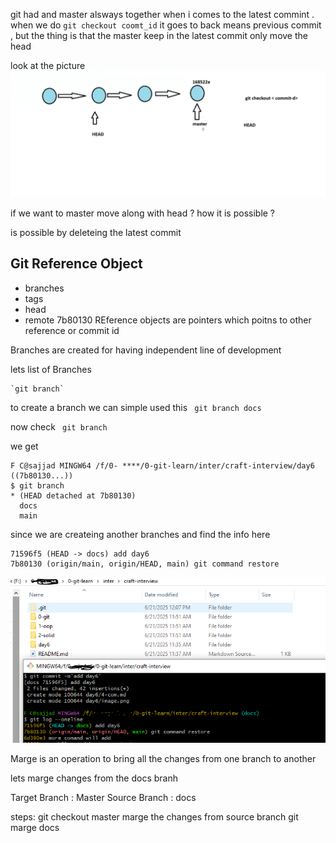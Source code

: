 git had and master alsways together when i comes to the latest commint . when we do `git checkout coomt_id` it goes to back means previous commit , but the thing is that the master keep in the latest commit only move the head 

look at the picture 
![head move](image.png)

if we want to master move along with head ? how it is possible ?

is possible by deleteing the latest commit 


## Git Reference Object 

- branches
- tags
- head
- remote
7b80130
REference objects are pointers which poitns to other reference or commit id 

Branches are created for having independent line of development 



lets list of Branches 

    `git branch`


to create a branch we can simple used this 
` git branch docs`

now check 
   ` git branch`

we get 
```git
F C@sajjad MINGW64 /f/0- ****/0-git-learn/inter/craft-interview/day6 ((7b80130...))       
$ git branch
* (HEAD detached at 7b80130)
  docs
  main
```

since we are createing another branches and find the info here 
```$ git log --oneline
71596f5 (HEAD -> docs) add day6
7b80130 (origin/main, origin/HEAD, main) git command restore
```
![alt text](image-1.png)


Marge is an operation to bring all the changes from one branch to another 

lets marge changes from the docs branh 


Target Branch : Master 
Source Branch : docs 

steps:
  git checkout master
  marge the changes from source branch 
  git marge docs  
